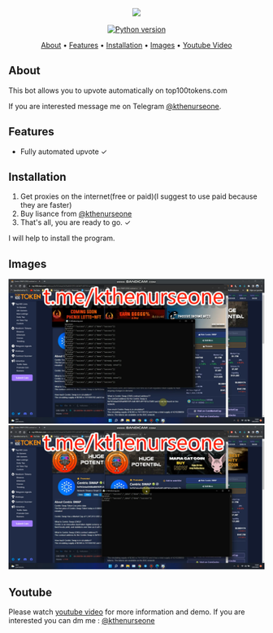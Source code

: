 <p align="center"><a href="https://youtu.be/cU36O_cMqDM" target="_blank"><img src="https://github.com/kthenurseone-dev/top100tokenupvotebot/blob/main/video.gif?raw=true"></a></p>

<p align="center">
    <a href="https://www.python.org/downloads/release/python-380/"><img src="https://img.shields.io/badge/python-3.8-blue.svg?style=plastic" alt="Python version"></a>
</p>

<p align="center">
  <a href="#about">About</a>
  •
  <a href="#features">Features</a>
  •
  <a href="#installation">Installation</a>
  •
  <a href="#images">Images</a>
  •
  <a href="#youtube">Youtube Video</a>
</p>

## About
This bot allows you to upvote automatically on top100tokens.com

If you are interested message me on Telegram [@kthenurseone](https://t.me/kthenurseone). 

## Features
- Fully automated upvote ✓


## Installation
1) Get proxies on the internet(free or paid)(I suggest to use paid because they are faster)
2) Buy lisance from [@kthenurseone](https://t.me/kthenurseone)
3) That's all, you are ready to go. ✓




I will help to install the program.


## Images
![Dextool_Bot](https://github.com/kthenurseone-dev/top100tokenupvotebot/blob/main/1.png?raw=true)
![Dextool_Bot](https://github.com/kthenurseone-dev/top100tokenupvotebot/blob/main/2.png?raw=true)



## Youtube
Please watch [youtube video](https://youtu.be/cU36O_cMqDM) for more information and demo. If you are interested you can dm me : [@kthenurseone](https://t.me/kthenurseone)
